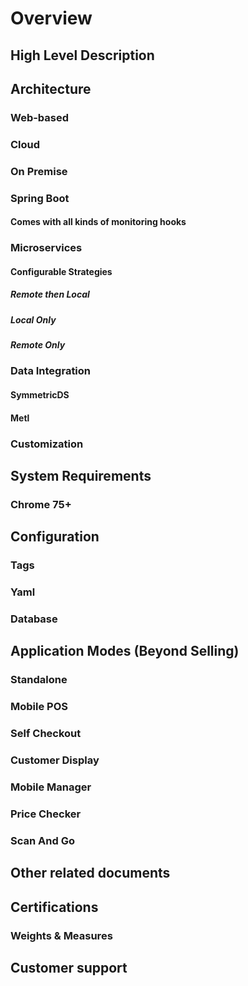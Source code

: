 # Overview

## High Level Description

## Architecture

### Web-based

### Cloud

### On Premise

### Spring Boot

#### Comes with all kinds of monitoring hooks

### Microservices

#### Configurable Strategies

##### Remote then Local

##### Local Only

##### Remote Only

### Data Integration

#### SymmetricDS

#### Metl

### Customization

## System Requirements

### Chrome 75+

## Configuration

### Tags

### Yaml

### Database

## Application Modes (Beyond Selling)

### Standalone

### Mobile POS

### Self Checkout

### Customer Display

### Mobile Manager

### Price Checker

### Scan And Go

## Other related documents

## Certifications

### Weights & Measures

## Customer support

